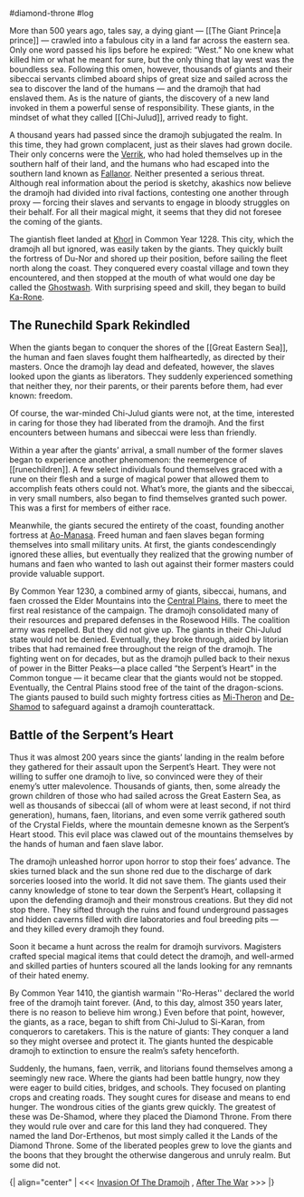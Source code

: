 #diamond-throne #log

More than 500 years ago, tales say, a dying giant — [[The Giant Prince|a prince]] — crawled into a fabulous city in a land far across the eastern sea. Only one word passed his lips before he expired: “West.” No one knew what killed him or what he meant for sure, but the only thing that lay west was the boundless sea. Following this omen, however, thousands of giants and their sibeccai servants climbed aboard ships of great size and sailed across the sea to discover the land of the humans — and the dramojh that had enslaved them. As is the nature of giants, the discovery of a new land invoked in them a powerful sense of responsibility. These giants, in the mindset of what they called [[Chi-Julud]], arrived ready to fight. 
A thousand years had passed since the dramojh subjugated the realm. In this time, they had grown complacent, just as their slaves had grown docile. Their only concerns were the [Verrik](Verrik%20History.md), who had holed themselves up in the southern half of their land, and the humans who had escaped into the southern land known as [Fallanor](Fallanor.md). Neither presented a serious threat. Although real information about the period is sketchy, akashics now believe the dramojh had divided into rival factions, contesting one another through proxy — forcing their slaves and servants to engage in bloody struggles on their behalf. For all their magical might, it
seems that they did not foresee the coming of the giants.
The giantish fleet landed at [Khorl](Khorl.md) in Common Year 1228. This city, which the dramojh all but ignored, was easily taken by the giants. They quickly built the fortress of Du-Nor and shored up their position, before sailing the fleet north along the coast. They conquered every coastal village and town they encountered, and then stopped at the mouth of what would one day be called the [Ghostwash](Ghostwash%20River.md). With surprising speed and skill, they began to build [Ka-Rone](Ka-Rone.md).
## The Runechild Spark Rekindled  
When the giants began to conquer the shores of the [[Great Eastern Sea]], the human and faen slaves fought them halfheartedly, as directed by their masters. Once the dramojh lay dead and defeated, however, the slaves looked upon the giants as liberators. They suddenly experienced something that neither they, nor their parents, or their parents before them, had ever known: freedom.
Of course, the war-minded Chi-Julud giants were not, at the time, interested in caring for those they had liberated from the dramojh. And the first encounters between humans and sibeccai
were less than friendly.
Within a year after the giants’ arrival, a small number of the former slaves began to experience another phenomenon: the reemergence of [[runechildren]]. A few select individuals found themselves graced with a rune on their flesh and a surge of magical power that allowed them to accomplish feats others could not. What’s more, the giants and the sibeccai, in very small numbers, also began to find themselves granted such power. This was a first for members of either race.
Meanwhile, the giants secured the entirety of the coast, founding another fortress at [Ao-Manasa](Ao-Manasa.md). Freed human and faen slaves began forming themselves into small military units. At
first, the giants condescendingly ignored these allies, but eventually they realized that the growing number of humans and faen who wanted to lash out against their former masters could provide valuable support.
By Common Year 1230, a combined army of giants, sibeccai, humans, and faen crossed the Elder Mountains into the [Central Plains](Central%20Plains.md), there to meet the first real resistance of the campaign.
The dramojh consolidated many of their resources and prepared defenses in the Rosewood Hills. The coalition army was repelled. But they did not give up. The giants in their Chi-Julud state would not be denied. Eventually, they broke through, aided by litorian tribes that had remained free throughout the reign of the dramojh. The fighting went on for decades, but as the dramojh pulled back to their nexus of power in the Bitter Peaks—a place called “the Serpent’s Heart” in the Common tongue — it became clear that the giants would not be stopped. Eventually, the Central Plains stood free of the taint of the dragon-scions. The giants paused to build such mighty fortress cities as [Mi-Theron](Mi-Theron.md) and [De-Shamod](De-Shamod.md) to safeguard against a dramojh counterattack.
## Battle of the Serpent’s Heart  
Thus it was almost 200 years since the giants’ landing in the realm before they gathered for their assault upon the Serpent’s Heart. They were not willing to suffer one dramojh to live, so convinced were they of their enemy’s utter malevolence. Thousands of giants, then, some already the grown children of those who had sailed across the Great Eastern Sea, as well as thousands of sibeccai (all of whom were at least second, if not third generation), humans, faen, litorians, and even some verrik gathered south of the Crystal Fields, where the mountain demesne known as the Serpent’s Heart stood. This evil place was clawed out of the mountains
themselves by the hands of human and faen slave labor. 
The dramojh unleashed horror upon horror to stop their foes’ advance. The skies turned black and the sun shone red due to the discharge of dark sorceries loosed into the world. It did not
save them. The giants used their canny knowledge of stone to tear down the Serpent’s Heart, collapsing it upon the defending dramojh and their monstrous creations. But they did not stop
there. They sifted through the ruins and found underground passages and hidden caverns filled with dire laboratories and foul breeding pits — and they killed every dramojh they found.
Soon it became a hunt across the realm for dramojh survivors. Magisters crafted special magical items that could detect the dramojh, and well-armed and skilled parties of hunters scoured
all the lands looking for any remnants of their hated enemy. 
By Common Year 1410, the giantish warmain ''Ro-Heras'' declared the world free of the dramojh taint forever. (And, to this day, almost 350 years later, there is no reason to believe him wrong.) Even before that point, however, the giants, as a race, began to shift from Chi-Julud to Si-Karan, from conquerors to caretakers. This is the nature of giants: They conquer a land so they might oversee and protect it. The giants hunted the despicable dramojh to extinction to ensure the realm’s safety henceforth.
Suddenly, the humans, faen, verrik, and litorians found themselves among a seemingly new race. Where the giants had been battle hungry, now they were eager to build cities, bridges, and
schools. They focused on planting crops and creating roads. They sought cures for disease and means to end hunger. The wondrous cities of the giants grew quickly. The greatest of these was De-Shamod, where they placed the Diamond Throne. From there they would rule over and care for this land they had conquered. They named the land Dor-Erthenos, but most simply called it the
Lands of the Diamond Throne. Some of the liberated peoples grew to love the giants and the boons that they brought the otherwise dangerous and unruly realm. But some did not.
{| align="center" 
| <<< [Invasion Of The Dramojh](Invasion%20Of%20The%20Dramojh.md) , [After The War](After%20The%20War.md) >>>
|}
